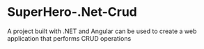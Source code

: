 # SuperHero-.Net-Crud
A project built with .NET and Angular can be used to create a web application that performs CRUD operations
